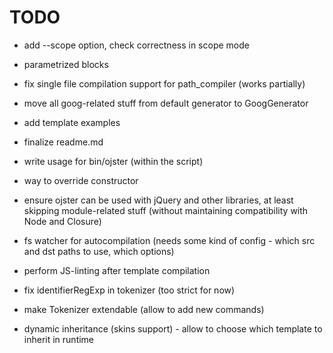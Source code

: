 # TODO

* add --scope option, check correctness in scope mode
* parametrized blocks

* fix single file compilation support for path_compiler (works partially)
* move all goog-related stuff from default generator to GoogGenerator

* add template examples
* finalize readme.md

* write usage for bin/ojster (within the script)
* way to override constructor

* ensure ojster can be used with jQuery and other libraries, at least skipping module-related stuff (without maintaining compatibility with Node and Closure)
* fs watcher for autocompilation (needs some kind of config - which src and dst paths to use, which options)
* perform JS-linting after template compilation

* fix identifierRegExp in tokenizer (too strict for now)
* make Tokenizer extendable (allow to add new commands)
* dynamic inheritance (skins support) - allow to choose which template to inherit in runtime
